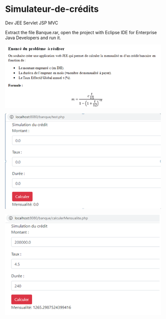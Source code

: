 # Simulateur-de-crédits
Dev JEE Servlet JSP MVC

Extract the file Banque.rar, open the project with Eclipse IDE for Enterprise Java Developers and run it.

![Formulaire](Capture8.PNG)

![Formulaire](Capture1.PNG)

![Formulaire](Capture2.PNG)
